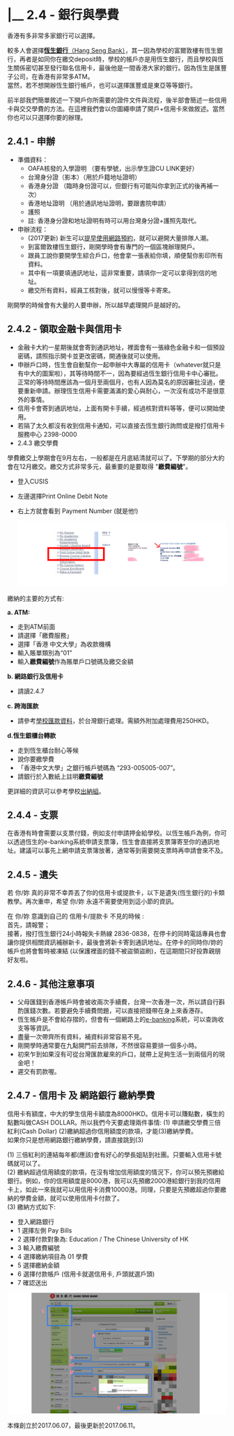 # \|\_\_ 2.4 - 銀行與學費

香港有多非常多家銀行可以選擇。

較多人會選擇[**恆生銀行**（Hang Seng Bank）](https://bank.hangseng.com/1/2/chi/home)，其一因為學校的富爾敦樓有恆生銀行，再者是如同你在繳交deposit時，學校的帳戶亦是用恆生銀行，而且學校與恆生關係密切甚至發行聯名信用卡，最後他是一間香港大家的銀行。因為恆生是匯豐子公司，在香港有非常多ATM。  
當然，若不想開辦恆生銀行帳戶，也可以選擇匯豐或是東亞等等銀行。

前半部我們簡單敘述一下開戶你所需要的證件文件與流程，後半部會簡述一些信用卡與交交學費的方法。在這裡我們會以你圖繩申請了開戶+信用卡來做敘述。當然你也可以只選擇你要的辦理。

## 2.4.1 - 申辦

* 準備資料：
  * OAFA核發的入學證明 （要有學號，出示學生證CU LINK更好）
  * 台灣身分證（影本）（用於戶籍地址證明）
  * 香港身分證 （臨時身份證可以，但銀行有可能叫你拿到正式的後再補一次）
  * 香港地址證明 （用於通訊地址證明，要跟書院申請）
  * 護照
  * 註: 香港身分證和地址證明有時可以用台灣身分證+護照先取代。
* 申辦流程：
  * \(2017更新\) 新生可以[提早使用網路預約](https://bank.hangseng.com/1/2/chi/personal/banking-services/green-banking/ubooth)，就可以避開大量排隊人潮。 
  * 到富爾敦樓恆生銀行，剛開學時會有專門的一個區塊辦理開戶。
  * 跟員工說你要開學生綜合戶口，他會拿一張表給你填，順便幫你影印所有資料。
  * 其中有一項要填通訊地址，這非常重要，請填你一定可以拿得到信的地址。
  * 繳交所有資料，經員工核對後，就可以慢慢等卡寄來。

剛開學的時候會有大量的人要申辦，所以越早處理開戶是越好的。

## 2.4.2 - 領取金融卡與信用卡

* 金融卡大約一星期後就會寄到通訊地址，裡面會有一張綠色金融卡和一個預設密碼，請照指示開卡並更改密碼，開通後就可以使用。
* 申辦戶口時，恆生會自動幫你一起申辦中大專屬的信用卡（whatever就只是有中大的圖案啦），其等待時間不一，因為要經過恆生銀行信用卡中心審批。正常的等待時間應該為一個月至兩個月，也有人因為莫名的原因審批沒過，便要重新申請。辦理恆生信用卡需要滿滿的愛心與耐心，一次沒有成功不是很意外的事情。
* 信用卡會寄到通訊地址，上面有開卡手續，經過核對資料等等，便可以開始使用。
* 若隔了太久都沒有收到信用卡通知，可以直接去恆生銀行詢問或是撥打信用卡服務中心 2398-0000
* 2.4.3 繳交學費

學費繳交上學期會在9月左右，一般都是在月底結清就可以了。下學期的部分大約會在12月繳交。繳交方式非常多元，最重要的是要取得 "**繳費編號**"。

* 登入CUSIS
* 左邊選擇Print Online Debit Note
* 右上方就會看到 Payment Number \(就是他!\)

  ![](../.gitbook/assets/pay_ref.png)

繳納的主要的方式有:

**a. ATM:** 

* 走到ATM前面
* 請選擇「繳費服務」
* 選擇「香港 中文大學」為收款機構
* 輸入賬單類別為“01”
* 輸入**繳費編號**作為賬單戶口號碼及繳交金額

**b. 網路銀行及信用卡**

* 請讀2.4.7

**c. 跨海匯款**

* 請參考[學校匯款資料](http://www.cuhk.edu.hk/bursary/eng/public/financial_guides/student_fee/pay_student_fee.html#p5)，於台灣銀行處理。需額外附加處理費用250HKD。

**d.恆生銀櫃台轉款**

* 走到恆生櫃台耐心等候
* 說你要繳學費
* 「香港中文大學」之銀行帳戶號碼為 “293-005005-007”。 
* 請銀行於入數紙上註明**繳費編號**

更詳細的資訊可以參考學校[出納組](http://www.cuhk.edu.hk/bursary/eng/public/financial_guides/student_fee.html)。

## 2.4.4 - 支票

在香港有時會需要以支票付錢，例如支付申請押金給學校。以恆生帳戶為例，你可以透過恆生的e-banking系統申請支票簿，恆生會直接將支票簿寄至你的通訊地址。建議可以事先上網申請支票簿放著，通常等到需要開支票時再申請會來不及。

## 2.4.5 - 遺失

若 你/妳 真的非常不幸弄丟了你的信用卡或提款卡，以下是遺失\(恆生銀行的\)卡類教學。再次重申，希望 你/妳 永遠不需要使用到這小節的資訊。

在 你/妳 意識到自己的 信用卡/提款卡 不見的時候 :  
首先，請報警；  
接著，撥打恆生銀行24小時報失卡熱線 2836-0838，在停卡的同時電話專員也會讓你提供相關資訊補辦新卡，最後會將新卡寄到通訊地址。在停卡的同時你/妳的帳戶也將會暫時被凍結 \(以保護裡面的錢不被盜領盜刷\)，在這期間只好投靠親朋好友啦。

## 2.4.6 - 其他注意事項

* 父母匯錢到香港帳戶時會被收兩次手續費，台灣一次香港一次，所以請自行斟酌匯錢次數。若要避免手續費問題，可以直接把錢帶在身上來香港存。
* 恆生帳戶是不會給存摺的，但會有一個網路上的[e-banking](https://bank.hangseng.com/1/2/chi/)系統，可以查詢收支等等資訊。
* 盡量一次帶齊所有資料，補資料非常容易不見。
* 剛開學時通常要在九點開門前去排隊，不然很容易要排一個多小時。
* 初來乍到如果沒有可從台灣匯款雇來的戶口，就帶上足夠生活一到兩個月的現金吧！
* 遲交有罰款喔。

## 2.4.7 - 信用卡 及 網路銀行 繳納學費

信用卡有額度，中大的學生信用卡額度為8000HKD。信用卡可以賺點數，橫生的點數叫做CASH DOLLAR。所以我們今天要處理兩件事情: \(1\) 申請繳交學費三倍紅利\(Cash Dollar\) \(2\)繳納超過你信用額度的款項，才能\(3\)繳納學費。  
如果你只是想用網路銀行繳納學費，請直接跳到\(3\)

\(1\) 三倍紅利的連結每年都\(應該\)會有好心的學長姐貼到社團。只要輸入信用卡號碼就可以了。  
\(2\) 繳納超過信用額度的款項，在沒有增加信用額度的情況下，你可以預先預繳給銀行。例如，你的信用額度是8000港，我可以先預繳2000港給銀行到我的信用卡上，如此一來我就可以用信用卡消費10000港。同理，只要是先預繳超過你要繳納的學費金額，就可以使用信用卡付款了。  
\(3\) 繳納方式如下:

* 登入網路銀行
* 1 選擇左側 Pay Bills
* 2 選擇付款對象為: Education / The Chinese University of HK
* 3 輸入繳費編號
* 4 選擇繳納項目為 01 學費
* 5 選擇繳納金額
* 6 選擇付款帳戶 \(信用卡就選信用卡, 戶頭就選戶頭\)
* 7 確認送出

![](../.gitbook/assets/ccpay.png)

本條創立於2017.06.07，最後更新於2017.06.11。


